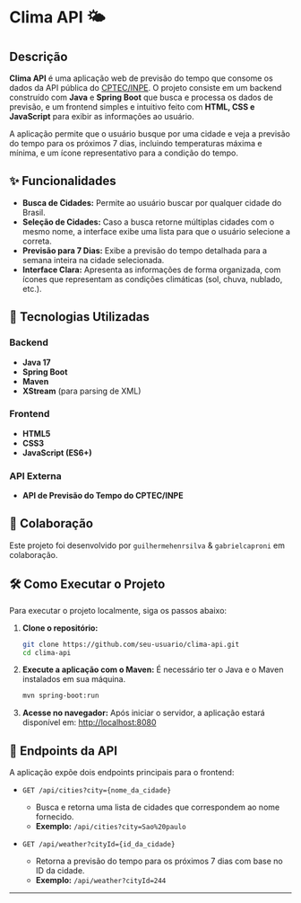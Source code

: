 # Clima API 🌤️

## Descrição

**Clima API** é uma aplicação web de previsão do tempo que consome os dados da API pública do [CPTEC/INPE](http://servicos.cptec.inpe.br/). O projeto consiste em um backend construído com **Java** e **Spring Boot** que busca e processa os dados de previsão, e um frontend simples e intuitivo feito com **HTML, CSS e JavaScript** para exibir as informações ao usuário.

A aplicação permite que o usuário busque por uma cidade e veja a previsão do tempo para os próximos 7 dias, incluindo temperaturas máxima e mínima, e um ícone representativo para a condição do tempo.

## ✨ Funcionalidades

  - **Busca de Cidades:** Permite ao usuário buscar por qualquer cidade do Brasil.
  - **Seleção de Cidades:** Caso a busca retorne múltiplas cidades com o mesmo nome, a interface exibe uma lista para que o usuário selecione a correta.
  - **Previsão para 7 Dias:** Exibe a previsão do tempo detalhada para a semana inteira na cidade selecionada.
  - **Interface Clara:** Apresenta as informações de forma organizada, com ícones que representam as condições climáticas (sol, chuva, nublado, etc.).

## 🚀 Tecnologias Utilizadas

### Backend

  - **Java 17**
  - **Spring Boot**
  - **Maven**
  - **XStream** (para parsing de XML)

### Frontend

  - **HTML5**
  - **CSS3**
  - **JavaScript (ES6+)**

### API Externa

  - **API de Previsão do Tempo do CPTEC/INPE**

## 🤝 Colaboração

Este projeto foi desenvolvido por `guilhermehenrsilva` & `gabrielcaproni` em colaboração.

## 🛠️ Como Executar o Projeto

Para executar o projeto localmente, siga os passos abaixo:

1.  **Clone o repositório:**

    ```bash
    git clone https://github.com/seu-usuario/clima-api.git
    cd clima-api
    ```

2.  **Execute a aplicação com o Maven:**
    É necessário ter o Java e o Maven instalados em sua máquina.

    ```bash
    mvn spring-boot:run
    ```

3.  **Acesse no navegador:**
    Após iniciar o servidor, a aplicação estará disponível em:
    [http://localhost:8080](https://www.google.com/search?q=http://localhost:8080)

## 🔧 Endpoints da API

A aplicação expõe dois endpoints principais para o frontend:

  - `GET /api/cities?city={nome_da_cidade}`

      - Busca e retorna uma lista de cidades que correspondem ao nome fornecido.
      - **Exemplo:** `/api/cities?city=Sao%20paulo`

  - `GET /api/weather?cityId={id_da_cidade}`

      - Retorna a previsão do tempo para os próximos 7 dias com base no ID da cidade.
      - **Exemplo:** `/api/weather?cityId=244`

-----
